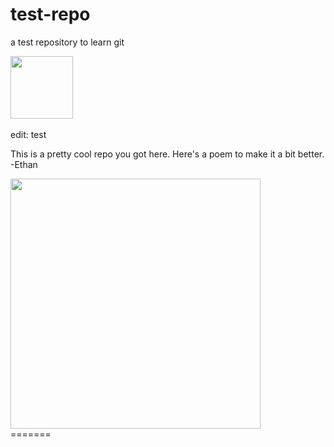 # test-repo
a test repository to learn git

<div id="header" align="left">
  <img src="https://media.giphy.com/media/M9gbBd9nbDrOTu1Mqx/giphy.gif" width="100"/>
</div>
<br>edit: test

This is a pretty cool repo you got here. Here's a poem to make it a bit better. -Ethan

<div id="header" align="left">
  <img src="https://preview.redd.it/6bz8vqnx35h71.jpg?auto=webp&s=d7e12eed4944d361a805c646ca76d0327fc699bd" width="400"/>
</div>
=======

